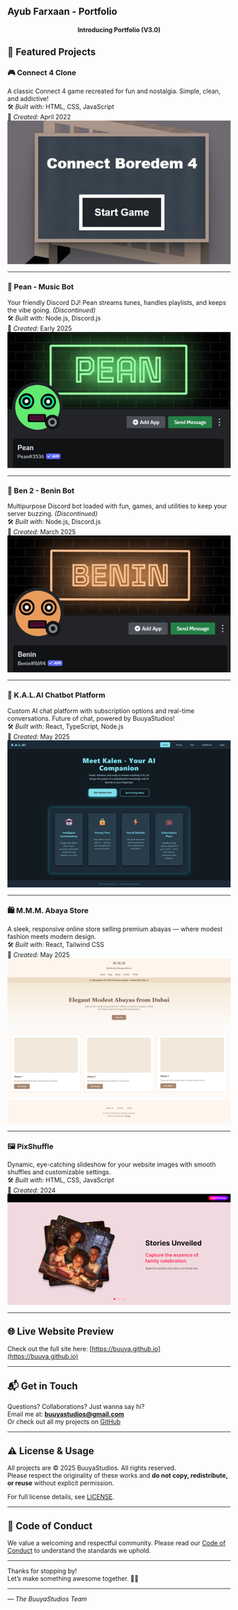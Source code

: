 ## Ayub Farxaan - Portfolio 

<h4 align="center">Introducing Portfolio (V3.0)</h4>

## 🌟 Featured Projects

### 🎮 Connect 4 Clone  
A classic Connect 4 game recreated for fun and nostalgia. Simple, clean, and addictive!  
🛠️ *Built with:* HTML, CSS, JavaScript  
📅 *Created:* April 2022  
![Connect 4 Clone Screenshot](https://github.com/Buuya/buuya.github.io/blob/main/assets/img/game-1.png)

---

### 🎵 Pean - Music Bot  
Your friendly Discord DJ! Pean streams tunes, handles playlists, and keeps the vibe going. *(Discontinued)*  
🛠️ *Built with:* Node.js, Discord.js  
📅 *Created:* Early 2025  
![Pean Music Bot Screenshot](https://github.com/Buuya/buuya.github.io/blob/main/assets/img/app%201.png)

---

### 🤖 Ben 2 - Benin Bot  
Multipurpose Discord bot loaded with fun, games, and utilities to keep your server buzzing. *(Discontinued)*  
🛠️ *Built with:* Node.js, Discord.js  
📅 *Created:* March 2025  
![Ben 2 Bot Screenshot](https://github.com/Buuya/buuya.github.io/blob/main/assets/img/app%202.png)

---

### 🤖 K.A.L.AI Chatbot Platform  
Custom AI chat platform with subscription options and real-time conversations. Future of chat, powered by BuuyaStudios!  
🛠️ *Built with:* React, TypeScript, Node.js  
📅 *Created:* May 2025  
![K.A.L.AI Platform Screenshot](https://github.com/Buuya/buuya.github.io/blob/main/assets/img/web%201.png)

---

### 🛍️ M.M.M. Abaya Store  
A sleek, responsive online store selling premium abayas — where modest fashion meets modern design.  
🛠️ *Built with:* React, Tailwind CSS  
📅 *Created:* May 2025  
![M.M.M. Abaya Store Screenshot](https://github.com/Buuya/buuya.github.io/blob/main/assets/img/web%202.png)

---

### 🖼️ PixShuffle  
Dynamic, eye-catching slideshow for your website images with smooth shuffles and customizable settings.  
🛠️ *Built with:* HTML, CSS, JavaScript  
📅 *Created:* 2024  
![PixShuffle Screenshot](https://github.com/Buuya/buuya.github.io/blob/main/assets/img/app%203.png)

---

## 🌐 Live Website Preview  
Check out the full site here: [https://buuya.github.io](https://buuya.github.io)

---

## 📬 Get in Touch

Questions? Collaborations? Just wanna say hi?  
Email me at: **buuyastudios@gmail.com**  
Or check out all my projects on [GitHub](https://github.com/buuya)  

---

## ⚠️ License & Usage

All projects are © 2025 BuuyaStudios. All rights reserved.  
Please respect the originality of these works and **do not copy, redistribute, or reuse** without explicit permission.

For full license details, see [LICENSE](./LICENSE).

---

## 📜 Code of Conduct

We value a welcoming and respectful community. Please read our [Code of Conduct](./CODE_OF_CONDUCT.md) to understand the standards we uphold.

---

Thanks for stopping by!  
Let’s make something awesome together. 🌟✨

---

*— The BuuyaStudios Team*
